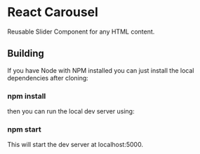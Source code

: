 # React Carousel

Reusable Slider Component for any HTML content.

## Building

If you have Node with NPM installed you can just install the local dependencies after cloning:

### npm install

then you can run the local dev server using:

### npm start

This will start the dev server at localhost:5000.
